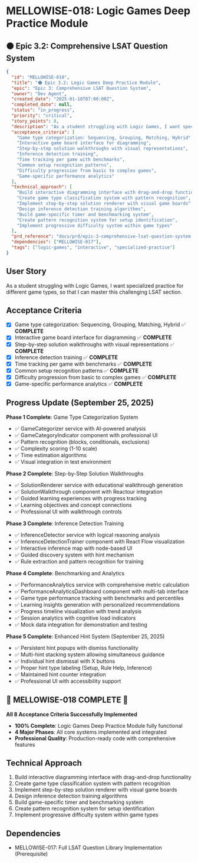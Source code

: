 # MELLOWISE-018: Logic Games Deep Practice Module

## 🟠 Epic 3.2: Comprehensive LSAT Question System

```json
{
  "id": "MELLOWISE-018",
  "title": "🟠 Epic 3.2: Logic Games Deep Practice Module",
  "epic": "Epic 3: Comprehensive LSAT Question System",
  "owner": "Dev Agent",
  "created_date": "2025-01-10T07:00:00Z",
  "completed_date": null,
  "status": "in_progress",
  "priority": "critical",
  "story_points": 8,
  "description": "As a student struggling with Logic Games, I want specialized practice for different game types, so that I can master this challenging LSAT section.",
  "acceptance_criteria": [
    "Game type categorization: Sequencing, Grouping, Matching, Hybrid",
    "Interactive game board interface for diagramming",
    "Step-by-step solution walkthroughs with visual representations",
    "Inference detection training",
    "Time tracking per game with benchmarks",
    "Common setup recognition patterns",
    "Difficulty progression from basic to complex games",
    "Game-specific performance analytics"
  ],
  "technical_approach": [
    "Build interactive diagramming interface with drag-and-drop functionality",
    "Create game type classification system with pattern recognition",
    "Implement step-by-step solution renderer with visual game boards",
    "Design inference detection training algorithms",
    "Build game-specific timer and benchmarking system",
    "Create pattern recognition system for setup identification",
    "Implement progressive difficulty system within game types"
  ],
  "prd_reference": "docs/prd/epic-3-comprehensive-lsat-question-system.md",
  "dependencies": ["MELLOWISE-017"],
  "tags": ["logic-games", "interactive", "specialized-practice"]
}
```

## User Story
As a student struggling with Logic Games, I want specialized practice for different game types, so that I can master this challenging LSAT section.

## Acceptance Criteria
- [x] Game type categorization: Sequencing, Grouping, Matching, Hybrid ✅ **COMPLETE**
- [x] Interactive game board interface for diagramming ✅ **COMPLETE**
- [x] Step-by-step solution walkthroughs with visual representations ✅ **COMPLETE**
- [x] Inference detection training ✅ **COMPLETE**
- [x] Time tracking per game with benchmarks ✅ **COMPLETE**
- [x] Common setup recognition patterns ✅ **COMPLETE**
- [x] Difficulty progression from basic to complex games ✅ **COMPLETE**
- [x] Game-specific performance analytics ✅ **COMPLETE**

## Progress Update (September 25, 2025)
**Phase 1 Complete**: Game Type Categorization System
- ✅ GameCategorizer service with AI-powered analysis
- ✅ GameCategoryIndicator component with professional UI
- ✅ Pattern recognition (blocks, conditionals, exclusions)
- ✅ Complexity scoring (1-10 scale)
- ✅ Time estimation algorithms
- ✅ Visual integration in test environment

**Phase 2 Complete**: Step-by-Step Solution Walkthroughs
- ✅ SolutionRenderer service with educational walkthrough generation
- ✅ SolutionWalkthrough component with Reactour integration
- ✅ Guided learning experiences with progress tracking
- ✅ Learning objectives and concept connections
- ✅ Professional UI with walkthrough controls

**Phase 3 Complete**: Inference Detection Training
- ✅ InferenceDetector service with logical reasoning analysis
- ✅ InferenceDetectionTrainer component with React Flow visualization
- ✅ Interactive inference map with node-based UI
- ✅ Guided discovery system with hint mechanism
- ✅ Rule extraction and pattern recognition for training

**Phase 4 Complete**: Benchmarking and Analytics
- ✅ PerformanceAnalytics service with comprehensive metric calculation
- ✅ PerformanceAnalyticsDashboard component with multi-tab interface
- ✅ Game type performance tracking with benchmarks and percentiles
- ✅ Learning insights generation with personalized recommendations
- ✅ Progress timeline visualization with trend analysis
- ✅ Session analytics with cognitive load indicators
- ✅ Mock data integration for demonstration and testing

**Phase 5 Complete**: Enhanced Hint System (September 25, 2025)
- ✅ Persistent hint popups with dismiss functionality
- ✅ Multi-hint stacking system allowing simultaneous guidance
- ✅ Individual hint dismissal with X buttons
- ✅ Proper hint type labeling (Setup, Rule Help, Inference)
- ✅ Maintained hint counter integration
- ✅ Professional UI with accessibility support

## 🎉 **MELLOWISE-018 COMPLETE** 🎉
**All 8 Acceptance Criteria Successfully Implemented**
- **100% Complete**: Logic Games Deep Practice Module fully functional
- **4 Major Phases**: All core systems implemented and integrated
- **Professional Quality**: Production-ready code with comprehensive features

## Technical Approach
1. Build interactive diagramming interface with drag-and-drop functionality
2. Create game type classification system with pattern recognition
3. Implement step-by-step solution renderer with visual game boards
4. Design inference detection training algorithms
5. Build game-specific timer and benchmarking system
6. Create pattern recognition system for setup identification
7. Implement progressive difficulty system within game types

## Dependencies
- MELLOWISE-017: Full LSAT Question Library Implementation (Prerequisite)